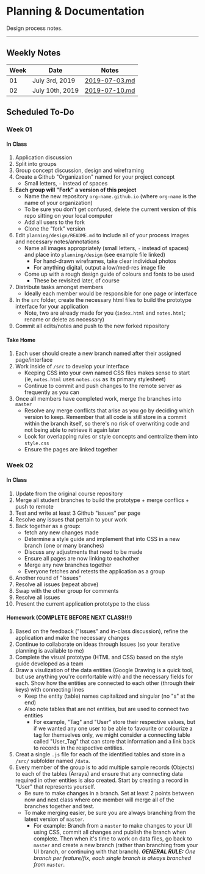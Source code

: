 # Planning & Documentation
Design process notes.

----

## Weekly Notes
| Week    | Date          | Notes |
| ------- | ------------- | ----- |
| 01 | July 3rd, 2019 | [2019-07-03.md](notes/19-07-03.md) |
| 02 | July 10th, 2019 | [2019-07-10.md](notes/19-07-10.md) |


## Scheduled To-Do

### Week 01

#### In Class
1. Application discussion
2. Split into groups
3. Group concept discussion, design and wireframing
4. Create a Github "Organization" named for your project concept
     - Small letters, `-` instead of spaces
5. **Each group will "Fork" a version of this project**
     - Name the new repository `org-name.github.io` (where `org-name` is the name of your organization)
     - To be sure you don't get confused, delete the current version of this repo sitting on your local computer
     - Add all users to the fork
     - Clone the "fork" version
6. Edit `planning/design/README.md` to include all of your process images and necessary notes/annotations
     - Name all images appropriately (small letters, `-` instead of spaces) and place into `planning/design` (see example file linked)
         - For hand-drawn wireframes, take clear individual photos
         - For anything digital, output a low/med-res image file
     - Come up with a rough design guide of colours and fonts to be used
         - These be revisited later, of course
7. Distribute tasks amongst members
     - Ideally each member would be responsible for one page or interface
8. In the `src` folder, create the necessary html files to build the prototype interface for your application
     - Note, two are already made for you (`index.html` and `notes.html`; rename or delete as necessary)
9. Commit all edits/notes and push to the new forked repository

#### Take Home
1. Each user should create a new branch named after their assigned page/interface
2. Work inside of `/src` to develop your interface
     - Keeping CSS into your own named CSS files makes sense to start (ie, `notes.html` uses `notes.css` as its primary stylesheet)
     - Continue to commit and push changes to the remote server as frequently as you can
3. Once all members have completed work, merge the branches into `master`
     - Resolve any merge conflicts that arise as you go by deciding which version to keep. Remember that all code is still store in a commit within the branch itself, so there's no risk of overwriting code and not being able to retrieve it again later
     - Look for overlapping rules or style concepts and centralize them into `style.css`
     - Ensure the pages are linked together


### Week 02

#### In Class

1. Update from the original course repository
2. Merge all student branches to build the prototype + merge conflics + push to remote
3. Test and write at least 3 Github "issues" per page
4. Resolve any issues that pertain to your work
5. Back together as a group:
     - fetch any new changes made
     - Determine a style guide and implement that into CSS in a new branch (one or many branches)
     - Discuss any adjustments that need to be made
     - Ensure all pages are now linking to eachother
     - Merge any new branches together
     - Everyone fetches and retests the application as a group
6. Another round of "Issues"
7. Resolve all issues (repeat above)
8. Swap with the other group for comments
9. Resolve all issues
10. Present the current application prototype to the class

#### Homework (COMPLETE BEFORE NEXT CLASS!!!)

1. Based on the feedback ("Issues" and in-class discussion), refine the application and make the necessary changes
2. Continue to collaborate on ideas through Issues (so your iterative planning is available to me)
3. Complete the visual prototype (HTML and CSS) based on the style guide developed as a team
4. Draw a visulization of the data entities (Google Drawing is a quick tool, but use anything you're comfortable with) and the necessary fields for each. Show how the entities are connected to each other (through their keys) with connecting lines
     - Keep the entity (table) names capitalized and singular (no "s" at the end)
     - Also note tables that are not entities, but are used to connect two entities
          - For example, "Tag" and "User" store their respective values, but if we wanted any one user to be able to favourite or colourize a tag for themselves only, we might consider a connecting table called "User_Tag" that can store that information and a link back to records in the respective entities.
5. Creat a single `.js` file for each of the identified tables and store in a `/src/` subfolder named `/data`.
6. Every member of the group is to add multiple sample records (Objects) to each of the tables (Arrays) and ensure that any connecting data required in other entities is also created. Start by creating a record in "User" that represents yourself.
     - Be sure to make changes in a branch. Set at least 2 points between now and next class where one member will merge all of the branches together and test.
     - To make merging easier, be sure you are always branching from the latest version of `master`.
          - For example: Branch from a `master` to make changes to your UI using CSS, commit all changes and publish the branch when complete. Then when it's time to work on data files, go back to `master` and create a new branch (rather than branching from your UI branch, or continuing with that branch). ***GENERAL RULE:** One branch per feature/fix, each single branch is always branched from `master`.*